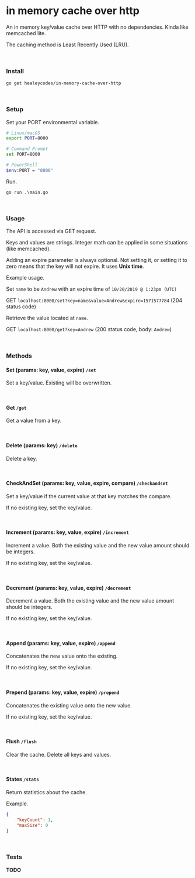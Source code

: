 # in memory cache over http

An in memory key/value cache over HTTP with no dependencies. Kinda like memcached lite.

The caching method is Least Recently Used (LRU).

<br>

### Install

`go get healeycodes/in-memory-cache-over-http`

<br>

### Setup

Set your PORT environmental variable.

```bash
# Linux/macOS
export PORT=8000

# Command Prompt
set PORT=8000

# PowerShell
$env:PORT = "8000"
```

Run.

`go run .\main.go`

<br>

### Usage

The API is accessed via GET request.

Keys and values are strings. Integer math can be applied in some situations (like memcached).

Adding an expire parameter is always optional. Not setting it, or setting it to zero means that the key will not expire. It uses **Unix time**.

Example usage.

Set `name` to be `Andrew` with an expire time of `10/20/2019 @ 1:23pm (UTC)`

GET `localhost:8000/set?key=name&value=Andrew&expire=1571577784` (204 status code)

Retrieve the value located at `name`.

GET `localhost:8000/get?key=Andrew` (200 status code, body: `Andrew`)

<br>

### Methods

#### Set (params: key, value, expire) `/set`

Set a key/value. Existing will be overwritten.

<br>

#### Get `/get`

Get a value from a key.

<br>

#### Delete (params: key) `/delete`

Delete a key.

<br>

#### CheckAndSet (params: key, value, expire, compare) `/checkandset`

Set a key/value if the current value at that key matches the compare.

If no existing key, set the key/value.

<br>

#### Increment (params: key, value, expire) `/increment`

Increment a value. Both the existing value and the new value amount should be integers.

If no existing key, set the key/value.

<br>

#### Decrement (params: key, value, expire) `/decrement`

Decrement a value. Both the existing value and the new value amount should be integers.

If no existing key, set the key/value.

<br>

#### Append (params: key, value, expire) `/append`

Concatenates the new value onto the existing.

If no existing key, set the key/value.

<br>

#### Prepend (params: key, value, expire) `/prepend`

Concatenates the existing value onto the new value.

If no existing key, set the key/value.

<br>

#### Flush `/flush`

Clear the cache. Delete all keys and values.

<br>

#### States `/stats`

Return statistics about the cache.

Example.

```json
{
    "keyCount": 1,
    "maxSize": 0
}
```

<br>

### Tests

**TODO**
